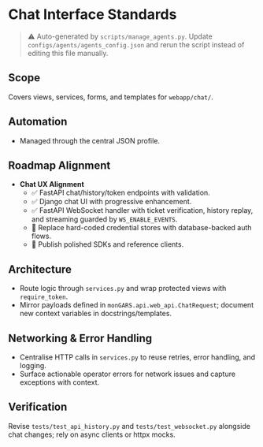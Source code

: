 # Chat Interface Standards

> ⚠️ Auto-generated by `scripts/manage_agents.py`. Update `configs/agents/agents_config.json` and rerun the script instead of editing this file manually.

## Scope

Covers views, services, forms, and templates for `webapp/chat/`.

## Automation

- Managed through the central JSON profile.

## Roadmap Alignment

- **Chat UX Alignment**
  - ✅ FastAPI chat/history/token endpoints with validation.
  - ✅ Django chat UI with progressive enhancement.
  - ✅ FastAPI WebSocket handler with ticket verification, history replay, and streaming guarded by `WS_ENABLE_EVENTS`.
  - 🔄 Replace hard-coded credential stores with database-backed auth flows.
  - 🚧 Publish polished SDKs and reference clients.

## Architecture

- Route logic through `services.py` and wrap protected views with `require_token`.
- Mirror payloads defined in `monGARS.api.web_api.ChatRequest`; document new context variables in
    docstrings/templates.

## Networking & Error Handling

- Centralise HTTP calls in `services.py` to reuse retries, error handling, and logging.
- Surface actionable operator errors for network issues and capture exceptions with context.

## Verification

Revise `tests/test_api_history.py` and `tests/test_websocket.py` alongside chat changes; rely on
async clients or httpx mocks.
